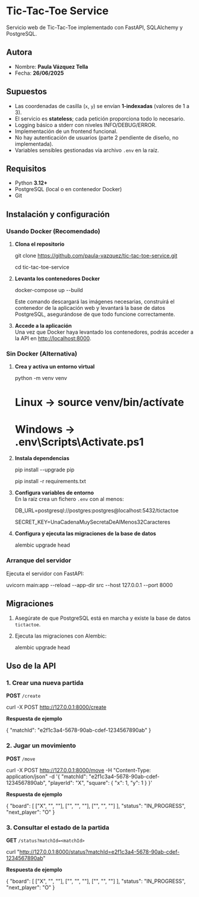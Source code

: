 # Tic-Tac-Toe Service

Servicio web de Tic-Tac-Toe implementado con FastAPI, SQLAlchemy y PostgreSQL.

## Autora
- Nombre: **Paula Vázquez Tella**  
- Fecha: **26/06/2025**

## Supuestos
- Las coordenadas de casilla (`x`, `y`) se envían **1-indexadas** (valores de 1 a 3).  
- El servicio es **stateless**; cada petición proporciona todo lo necesario.  
- Logging básico a stderr con niveles INFO/DEBUG/ERROR.
- Implementación de un frontend funcional.
- No hay autenticación de usuarios (parte 2 pendiente de diseño, no implementada).  
- Variables sensibles gestionadas vía archivo `.env` en la raíz.  

## Requisitos
- Python **3.12+**  
- PostgreSQL (local o en contenedor Docker)  
- Git

## Instalación y configuración

### Usando Docker (Recomendado)
1. **Clona el repositorio**  

   git clone https://github.com/paula-vazquez/tic-tac-toe-service.git

   cd tic-tac-toe-service

2. **Levanta los contenedores Docker**  

   docker-compose up --build

   Este comando descargará las imágenes necesarias, construirá el contenedor de la aplicación web y levantará la base de datos PostgreSQL, asegurándose de que todo funcione correctamente.

3. **Accede a la aplicación**  
   Una vez que Docker haya levantado los contenedores, podrás acceder a la API en [http://localhost:8000](http://localhost:8000).

### Sin Docker (Alternativa)
1. **Crea y activa un entorno virtual**  

   python -m venv venv

   # Linux -> source venv/bin/actívate

   # Windows -> .env\Scripts\Activate.ps1

2. **Instala dependencias**  

   pip install --upgrade pip

   pip install -r requirements.txt

3. **Configura variables de entorno**  
   En la raíz crea un fichero `.env` con al menos:

   DB_URL=postgresql://postgres:postgres@localhost:5432/tictactoe

   SECRET_KEY=UnaCadenaMuySecretaDeAlMenos32Caracteres

4. **Configura y ejecuta las migraciones de la base de datos**  

   alembic upgrade head

### Arranque del servidor
Ejecuta el servidor con FastAPI:

uvicorn main:app --reload --app-dir src --host 127.0.0.1 --port 8000

## Migraciones
1. Asegúrate de que PostgreSQL está en marcha y existe la base de datos `tictactoe`.  
2. Ejecuta las migraciones con Alembic:

   alembic upgrade head

## Uso de la API

### 1. Crear una nueva partida
**POST** `/create`

curl -X POST http://127.0.0.1:8000/create

**Respuesta de ejemplo**  

{ "matchId": "e2f1c3a4-5678-90ab-cdef-1234567890ab" }

### 2. Jugar un movimiento
**POST** `/move`

curl -X POST http://127.0.0.1:8000/move   -H "Content-Type: application/json"   -d '{
        "matchId": "e2f1c3a4-5678-90ab-cdef-1234567890ab",
        "playerId": "X",
        "square": { "x": 1, "y": 1 }
      }'

**Respuesta de ejemplo**  

{
  "board": [
    ["X", "", ""],
    ["", "", ""],
    ["", "", ""]
  ],
  "status": "IN_PROGRESS",
  "next_player": "O"
}

### 3. Consultar el estado de la partida
**GET** `/status?matchId=<matchId>`

curl "http://127.0.0.1:8000/status?matchId=e2f1c3a4-5678-90ab-cdef-1234567890ab"

**Respuesta de ejemplo**  

{
  "board": [
    ["X", "", ""],
    ["", "", ""],
    ["", "", ""]
  ],
  "status": "IN_PROGRESS",
  "next_player": "O"
}
